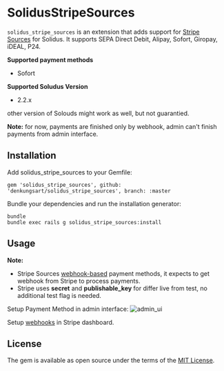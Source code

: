 # SolidusStripeSources
`solidus_stripe_sources` is an extension that adds support for [Stripe Sources](https://stripe.com/docs/sources) for Solidus. It supports SEPA Direct Debit, Alipay, Sofort, Giropay, iDEAL, P24.

**Supported payment methods**
- Sofort

**Supported Soludus Version**
- 2.2.x

other version of Solouds might work as well, but not guarantied.

**Note:** for now, payments are finished only by webhook, admin can't finish payments from admin interface.

## Installation
Add solidus_stripe_sources to your Gemfile:

```
gem 'solidus_stripe_sources', github: 'denkungsart/solidus_stripe_sources', branch: :master
```

Bundle your dependencies and run the installation generator:

```
bundle
bundle exec rails g solidus_stripe_sources:install
```

## Usage

**Note:**
- Stripe Sources [webhook-based](https://stripe.com/docs/sources/best-practices#the-required-use-of-webhooks) payment methods, it expects to get webhook from Stripe to process payments.
- Stripe uses **secret** and **publishable_key** for differ live from test, no additional test flag is needed.

Setup Payment Method in admin interface:
![admin_ui](https://user-images.githubusercontent.com/63340/31602352-095ef216-b25d-11e7-8bc6-35e5b127854e.png)

Setup [webhooks](https://stripe.com/docs/webhooks) in Stripe dashboard.

## License
The gem is available as open source under the terms of the [MIT License](http://opensource.org/licenses/MIT).
